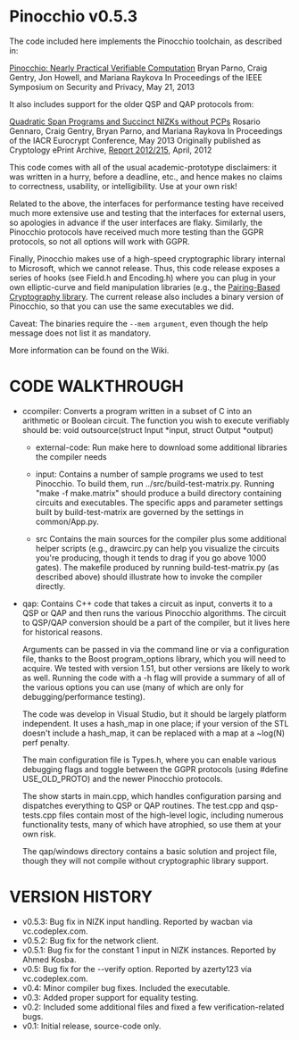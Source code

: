 # Pinocchio v0.5.3

The code included here implements the Pinocchio toolchain, as described in:

[Pinocchio: Nearly Practical Verifiable Computation](https://www.andrew.cmu.edu/user/bparno/papers/pinocchio.pdf)
Bryan Parno, Craig Gentry, Jon Howell, and Mariana Raykova
In Proceedings of the IEEE Symposium on Security and Privacy, May 21, 2013

It also includes support for the older QSP and QAP protocols from:

[Quadratic Span Programs and Succinct NIZKs without PCPs](https://www.andrew.cmu.edu/user/bparno/papers/quadratic.pdf)
Rosario Gennaro, Craig Gentry, Bryan Parno, and Mariana Raykova
In Proceedings of the IACR Eurocrypt Conference, May 2013
Originally published as Cryptology ePrint Archive, [Report 2012/215](http://eprint.iacr.org/2012/215), April, 2012

This code comes with all of the usual academic-prototype disclaimers:
it was written in a hurry, before a deadline, etc., and hence makes no 
claims to correctness, usability, or intelligibility.  Use at your own risk!

Related to the above, the interfaces for performance testing have received much
more extensive use and testing that the interfaces for external users, so
apologies in advance if the user interfaces are flaky.  Similarly, the Pinocchio 
protocols have received much more testing than the GGPR protocols, so not all
options will work with GGPR.

Finally, Pinocchio makes use of a high-speed cryptographic library internal to
Microsoft, which we cannot release.  Thus, this code release exposes a series
of hooks (see Field.h and Encoding.h) where you can plug in your own
elliptic-curve and field manipulation libraries (e.g., the [Pairing-Based
Cryptography library](http://crypto.stanford.edu/pbc/).  The current release
also includes a binary version of Pinocchio, so that you can use the same
executables we did.

Caveat: The binaries require the `--mem argument`, even though the help message
does not list it as mandatory.  

More information can be found on the Wiki.


# CODE WALKTHROUGH

- ccompiler: 
  Converts a program written in a subset of C into an arithmetic or
  Boolean circuit.  The function you wish to execute verifiably should be:
  void outsource(struct Input *input, struct Output *output)

  - external-code: 
    Run make here to download some additional libraries the compiler needs

  - input:
    Contains a number of sample programs we used to test Pinocchio.  To build
    them, run ../src/build-test-matrix.py.  Running "make -f make.matrix" should
    produce a build directory containing circuits and executables.  The specific
    apps and parameter settings built by build-test-matrix are governed by the
    settings in common/App.py.  

  - src
    Contains the main sources for the compiler plus some additional helper
    scripts (e.g., drawcirc.py can help you visualize the circuits you're
    producing, though it tends to drag if you go above 1000 gates).  The
    makefile produced by running build-test-matrix.py (as described above)
    should illustrate how to invoke the compiler directly.
 
- qap:
  Contains C++ code that takes a circuit as input, converts it to a QSP or QAP
  and then runs the various Pinocchio algorithms.  The circuit to QSP/QAP
  conversion should be a part of the compiler, but it lives here for historical
  reasons. 
  
  Arguments can be passed in via the command line or via a configuration file,
  thanks to the Boost program_options library, which you will need to acquire.
  We tested with version 1.51, but other versions are likely to work as well.
  Running the code with a -h flag will provide a summary of all of the various
  options you can use (many of which are only for debugging/performance
  testing).  

  The code was develop in Visual Studio, but it should be largely platform
  independent.  It uses a hash_map in one place; if your version of the STL
  doesn't include a hash_map, it can be replaced with a map at a ~log(N) perf 
  penalty.

  The main configuration file is Types.h, where you can enable various debugging
  flags and toggle between the GGPR protocols (using #define USE_OLD_PROTO) and
  the newer Pinocchio protocols.  

  The show starts in main.cpp, which handles configuration parsing and 
  dispatches everything to QSP or QAP routines.  The test.cpp and qsp-tests.cpp 
  files contain most of the high-level logic, including numerous functionality
  tests, many of which have atrophied, so use them at your own risk.

  The qap/windows directory contains a basic solution and project file, though
  they will not compile without cryptographic library support.

# VERSION HISTORY
- v0.5.3: Bug fix in NIZK input handling.  Reported by wacban via vc.codeplex.com.
- v0.5.2: Bug fix for the network client.  
- v0.5.1: Bug fix for the constant 1 input in NIZK instances.  Reported by Ahmed Kosba.
- v0.5:   Bug fix for the --verify option.  Reported by azerty123 via vc.codeplex.com.
- v0.4:   Minor compiler bug fixes.  Included the executable.
- v0.3:   Added proper support for equality testing.
- v0.2:   Included some additional files and fixed a few verification-related bugs.
- v0.1:   Initial release, source-code only.
